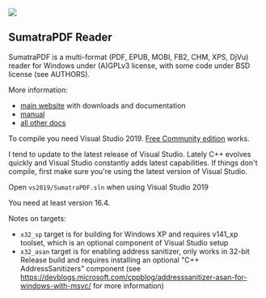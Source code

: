 ![](https://github.com/sumatrapdfreader/sumatrapdf/workflows/Build/badge.svg)

## SumatraPDF Reader

SumatraPDF is a multi-format (PDF, EPUB, MOBI, FB2, CHM, XPS, DjVu) reader
for Windows under (A)GPLv3 license, with some code under BSD license (see
AUTHORS).

More information:
* [main website](http://www.sumatrapdfreader.org) with downloads and documentation
* [manual](https://www.sumatrapdfreader.org/manual.html)
* [all other docs](https://www.sumatrapdfreader.org/docs/SumatraPDF-documentation-fed36a5624d443fe9f7be0e410ecd715.html)

To compile you need Visual Studio 2019. [Free Community edition](https://www.visualstudio.com/vs/community/) works.

I tend to update to the latest release of Visual Studio. Lately C++ evolves quickly
and Visual Studio constantly adds latest capabilities. If things don't compile,
first make sure you're using the latest version of Visual Studio.

Open `vs2019/SumatraPDF.sln` when using Visual Studio 2019

You need at least version 16.4.

Notes on targets:
* `x32_sp` target is for building for Windows XP and requires v141_xp toolset, which is an optional component of Visual Studio setup
* `x32_asan` target is for enabling address sanitizer, only works in 32-bit Release build and requires installing an optional "C++ AddressSanitizers" component (see https://devblogs.microsoft.com/cppblog/addresssanitizer-asan-for-windows-with-msvc/ for more information)
